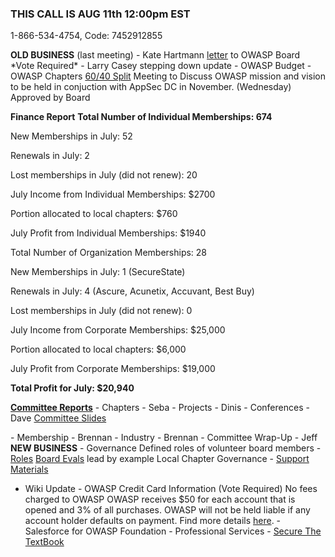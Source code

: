 <h3>

THIS CALL IS AUG 11th 12:00pm EST

</h3>

1-866-534-4754, Code: 7452912855

<b>OLD BUSINESS</b> (last meeting)
\- Kate Hartmann
[letter](https://docs.google.com/a/owasp.org/Doc?docid=0ARtB029bdcxGZG1maHo0cF82MDdnazViZmhkeg&hl=en)
to OWASP Board \*Vote Required\*
\- Larry Casey stepping down update
\- OWASP Budget
\- OWASP Chapters [60/40
Split](http://spreadsheets.google.com/pub?key=p6IFyntQTi7t-yH-peiD8Aw)
Meeting to Discuss OWASP mission and vision to be held in conjuction
with AppSec DC in November. (Wednesday) Approved by Board

<b>Finance Report</b>
**Total Number of Individual Memberships: 674**

New Memberships in July: 52

Renewals in July: 2

Lost memberships in July (did not renew): 20

July Income from Individual Memberships: $2700

Portion allocated to local chapters: $760

July Profit from Individual Memberships: $1940

Total Number of Organization Memberships: 28

New Memberships in July: 1 (SecureState)

Renewals in July: 4 (Ascure, Acunetix, Accuvant, Best Buy)

Lost memberships in July (did not renew): 0

July Income from Corporate Memberships: $25,000

Portion allocated to local chapters: $6,000

July Profit from Corporate Memberships: $19,000

**Total Profit for July: $20,940**

<b>[Committee
Reports](http://www.owasp.org/index.php/Global_Committee_Pages)</b>
\- Chapters - Seba
\- Projects - Dinis
\- Conferences - Dave
[Committee
Slides](http://www.owasp.org/index.php/File:Conference_slides_August_2009.ppt.pptx)

\- Membership - Brennan
\- Industry - Brennan
\- Committee Wrap-Up - Jeff
<b>NEW BUSINESS</b>
\- Governance Defined roles of volunteer board members -
[Roles](http://www.owasp.org/index.php/About_OWASP)
[Board
Evals](http://www.boardevals.com/pdfs/BoardEvals_Brochure_Non_Profit.pdf)
lead by example
Local Chapter Governance - [Support
Materials](http://www.owasp.org/index.php/Category:OWASP_Chapter#Chapter_Support_Materials)
- Wiki Update
\- OWASP Credit Card Information (Vote Required) No fees charged to
OWASP OWASP receives $50 for each account that is opened and 3% of all
purchases. OWASP will not be held liable if any account holder defaults
on payment. Find more details
[here](http://www.owasp.org/images/0/08/CardPartner_Kit.pdf).
\- Salesforce for OWASP Foundation - Professional Services
\- [Secure The TextBook](http://www.securethetextbook.com)
